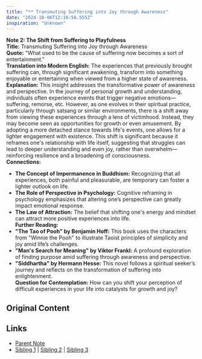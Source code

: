 ```yaml
---
title: "** Transmuting Suffering into Joy through Awareness"
date: "2024-10-06T12:16:56.555Z"
inspiration: "Unknown"
---
```


  
**Note 2: The Shift from Suffering to Playfulness**  
**Title:** Transmuting Suffering into Joy through Awareness  
**Quote:** "What used to be the cause of suffering now becomes a sort of entertainment."  
**Translation into Modern English:** The experiences that previously brought suffering can, through significant awakening, transform into something enjoyable or entertaining when viewed from a higher state of awareness.  
**Explanation:** This insight addresses the transformative power of awareness and perspective. In the journey of personal growth and understanding, individuals often experience events that trigger negative emotions—suffering, remorse, etc. However, as one evolves in their spiritual practice, particularly through satsang or similar environments, there is a shift away from viewing these experiences through a lens of victimhood. Instead, they may become seen as opportunities for growth or even amusement. By adopting a more detached stance towards life's events, one allows for a lighter engagement with existence. This shift is significant because it reframes one's relationship with life itself, suggesting that struggles can lead to deeper understanding and even joy, rather than overwhelm—reinforcing resilience and a broadening of consciousness.  
**Connections:**  
- **The Concept of Impermanence in Buddhism:** Recognizing that all experiences, both painful and pleasurable, are temporary can foster a lighter outlook on life.  
- **The Role of Perspective in Psychology:** Cognitive reframing in psychology emphasizes that altering one’s perspective can greatly impact emotional response.  
- **The Law of Attraction:** The belief that shifting one's energy and mindset can attract more positive experiences into life.  
**Further Reading:**  
- **"The Tao of Pooh" by Benjamin Hoff:** This book uses the characters from "Winnie the Pooh" to illustrate Taoist principles of simplicity and joy amid life’s challenges.  
- **"Man's Search for Meaning" by Viktor Frankl:** A profound exploration of finding purpose amid suffering through awareness and perspective.  
- **"Siddhartha" by Hermann Hesse:** This novel follows a spiritual seeker’s journey and reflects on the transformation of suffering into enlightenment.  
**Question for Contemplation:** How can you shift your perception of difficult experiences in your life into catalysts for growth and joy?  


## Original Content



## Links

- [Parent Note](/parent-note.md)
- [Sibling 1](/zettel1.md) | [Sibling 2](/zettel2.md) | [Sibling 3](/zettel3.md)

